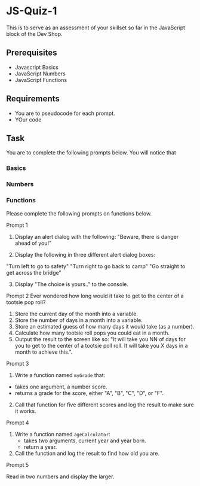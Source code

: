 # JS-Quiz-1

This is to serve as an assessment of your skillset so far in the JavaScript block of the Dev Shop. 

## Prerequisites 
- Javascript Basics
- JavaScript Numbers
- JavaScript Functions

## Requirements
- You are to pseudocode for each prompt.
- YOur code

## Task 
You are to complete the following prompts below. You will notice that 


### Basics



### Numbers


### Functions 

Please complete the following prompts on functions below.

Prompt 1  

1. Display an alert dialog with the following: "Beware, there is danger ahead of you!"

2. Display the following in three different alert dialog boxes:

"Turn left to go to safety"
"Turn right to go back to camp"
"Go straight to get across the bridge"

3. Display "The choice is yours.." to the console.



Prompt 2
Ever wondered how long would it take to get to the center of a tootsie pop roll? 

1. Store the current day of the month into a variable.
2. Store the number of days in a month into a variable.
3. Store an estimated guess of how many days it would take (as a number).
4. Calculate how many tootsie roll pops you could eat in a month.
5. Output the result to the screen like so: "It will take you NN of days for you to get to the center of a tootsie poll roll. It will take you X days in a month to achieve this.".


Prompt 3

1. Write a function named ``myGrade`` that:
- takes one argument, a number score.
- returns a grade for the score, either "A", "B", "C", "D", or "F".
2. Call that function for five different scores and log the result to make sure it works.

Prompt 4

1. Write a function named ``ageCalculator``:
   - takes two arguments, current year and year born.
   - return a year.
2. Call the function and log the result to find how old you are.


Prompt 5

Read in two numbers and display the larger.